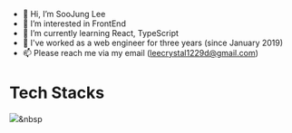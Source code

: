 - 👋 Hi, I’m SooJung Lee
- 👀 I’m interested in FrontEnd
- 🌱 I’m currently learning React, TypeScript
- 💞️ I've worked as a web engineer for three years (since January 2019)
- 📫 Please reach me via my email (leecrystal1229d@gmail.com)
# Tech Stacks
<img src="https://img.shields.io/badge/Javascript-f7df1e?style=flat-square&logo=JavaScript&logoColor=white"/>&nbsp

<!---
crystal1229d/crystal1229d is a ✨ special ✨ repository because its `README.md` (this file) appears on your GitHub profile.
You can click the Preview link to take a look at your changes.
--->
